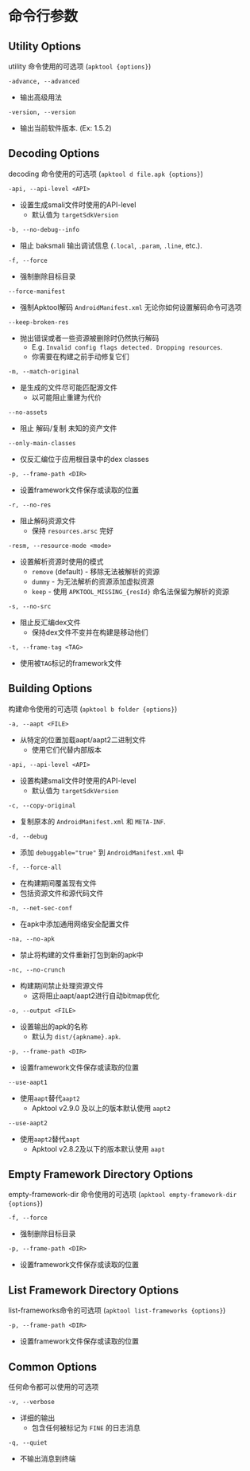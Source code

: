 # 命令行参数

## Utility Options

utility 命令使用的可选项 (`apktool {options}`)

```
-advance, --advanced
```
- 输出高级用法

```
-version, --version
```
- 输出当前软件版本. (Ex: 1.5.2)

## Decoding Options

decoding 命令使用的可选项 (`apktool d file.apk {options}`)

```
-api, --api-level <API>
```
- 设置生成smali文件时使用的API-level
  - 默认值为 `targetSdkVersion`

```
-b, --no-debug--info
```
- 阻止 baksmali 输出调试信息 (`.local`, `.param`, `.line`, etc.).

```
-f, --force
```
- 强制删除目标目录

```
--force-manifest
```
- 强制Apktool解码 `AndroidManifest.xml` 无论你如何设置解码命令可选项

```
--keep-broken-res
```
- 抛出错误或者一些资源被删除时仍然执行解码
  - E.g. `Invalid config flags detected. Dropping resources`.
  - 你需要在构建之前手动修复它们

```
-m, --match-original
```
- 是生成的文件尽可能匹配源文件
  - 以可能阻止重建为代价

```
--no-assets
```
- 阻止 解码/复制 未知的资产文件

```
--only-main-classes
```
- 仅反汇编位于应用根目录中的dex classes

```
-p, --frame-path <DIR>
```
- 设置framework文件保存或读取的位置

```
-r, --no-res
```
- 阻止解码资源文件
  - 保持 `resources.arsc` 完好

```
-resm, --resource-mode <mode>
```
- 设置解析资源时使用的模式
  - `remove` (default) - 移除无法被解析的资源
  - `dummy` - 为无法解析的资源添加虚拟资源
  - `keep` - 使用 `APKTOOL_MISSING_{resId}` 命名法保留为解析的资源

```
-s, --no-src
```
- 阻止反汇编dex文件
  - 保持dex文件不变并在构建是移动他们

```
-t, --frame-tag <TAG>
```
- 使用被`TAG`标记的framework文件

## Building Options

构建命令使用的可选项 (`apktool b folder {options}`)

```
-a, --aapt <FILE>
```
- 从特定的位置加载aapt/aapt2二进制文件
  - 使用它们代替内部版本

```
-api, --api-level <API>
```
- 设置构建smali文件时使用的API-level
  - 默认值为 `targetSdkVersion`

```
-c, --copy-original
```
- 复制原本的 `AndroidManifest.xml` 和 `META-INF`.

```
-d, --debug
```
- 添加 `debuggable="true"` 到 `AndroidManifest.xml` 中

```
-f, --force-all
```
- 在构建期间覆盖现有文件
 - 包括资源文件和源代码文件

```
-n, --net-sec-conf
```
- 在apk中添加通用网络安全配置文件

```
-na, --no-apk
```
- 禁止将构建的文件重新打包到新的apk中

```
-nc, --no-crunch
```
- 构建期间禁止处理资源文件
  - 这将阻止aapt/aapt2进行自动bitmap优化

```
-o, --output <FILE>
```
- 设置输出的apk的名称
  - 默认为 `dist/{apkname}.apk`.

```
-p, --frame-path <DIR>
```
- 设置framework文件保存或读取的位置

```
--use-aapt1
```
- 使用`aapt`替代`aapt2`
  - Apktool v2.9.0 及以上的版本默认使用 `aapt2`

```
--use-aapt2
```
- 使用`aapt2`替代`aapt`
  - Apktool v2.8.2及以下的版本默认使用 `aapt`

## Empty Framework Directory Options
empty-framework-dir 命令使用的可选项 (`apktool empty-framework-dir {options}`)

```
-f, --force
```
- 强制删除目标目录

```
-p, --frame-path <DIR>
```
- 设置framework文件保存或读取的位置

## List Framework Directory Options

list-frameworks命令的可选项 (`apktool list-frameworks {options}`)

```
-p, --frame-path <DIR>
```
- 设置framework文件保存或读取的位置

## Common Options

任何命令都可以使用的可选项

```
-v, --verbose
```
- 详细的输出
  - 包含任何被标记为 `FINE` 的日志消息

```
-q, --quiet
```
- 不输出消息到终端
